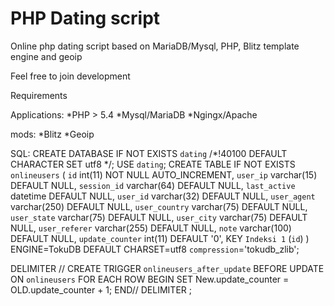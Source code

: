 # PHP Dating script
Online php dating script based on MariaDB/Mysql, PHP, Blitz template engine and geoip

Feel free to join development

Requirements

Applications:
*PHP > 5.4
*Mysql/MariaDB
*Ngingx/Apache

mods:
*Blitz
*Geoip


SQL:
CREATE DATABASE IF NOT EXISTS `dating` /*!40100 DEFAULT CHARACTER SET utf8 */;
USE `dating`;
CREATE TABLE IF NOT EXISTS `onlineusers` (
  `id` int(11) NOT NULL AUTO_INCREMENT,
  `user_ip` varchar(15) DEFAULT NULL,
  `session_id` varchar(64) DEFAULT NULL,
  `last_active` datetime DEFAULT NULL,
  `user_id` varchar(32) DEFAULT NULL,
  `user_agent` varchar(250) DEFAULT NULL,
  `user_country` varchar(75) DEFAULT NULL,
  `user_state` varchar(75) DEFAULT NULL,
  `user_city` varchar(75) DEFAULT NULL,
  `user_referer` varchar(255) DEFAULT NULL,
  `note` varchar(100) DEFAULT NULL,
  `update_counter` int(11) DEFAULT '0',
  KEY `Indeksi 1` (`id`)
) ENGINE=TokuDB DEFAULT CHARSET=utf8 `compression`='tokudb_zlib';

DELIMITER //
CREATE TRIGGER `onlineusers_after_update` BEFORE UPDATE ON `onlineusers` FOR EACH ROW BEGIN
	SET New.update_counter = OLD.update_counter + 1;
END//
DELIMITER ;

